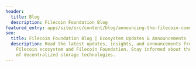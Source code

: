```yaml
---
header:
  title: Blog
  description: Filecoin Foundation Blog
featured_entry: apps/site/src/content/blog/announcing-the-filecoin-community-roadmap.md
seo:
  title: Filecoin Foundation Blog | Ecosystem Updates & Announcements
  description: Read the latest updates, insights, and announcements from the
    Filecoin ecosystem and Filecoin Foundation. Stay informed about the future
    of decentralized storage technologies.
---
```

